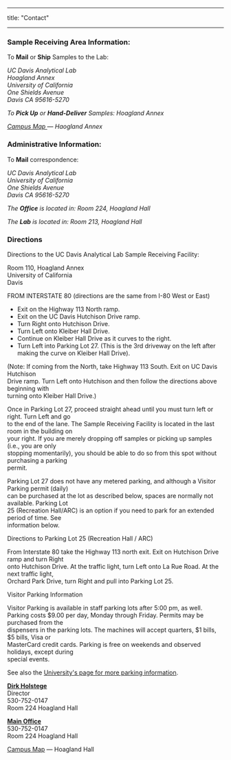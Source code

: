 ﻿---

title: "Contact"

---

<div class="row">
    <div class="col-8 whiteblock">
        <h3>Sample Receiving Area Information:</h3>
        <p>To <strong>Mail</strong> or <strong>Ship</strong> Samples to the Lab:</p>
        <address>
          <p>UC Davis Analytical Lab<br />Hoagland Annex<br />University of California<br />One Shields Avenue<br />Davis CA 95616-5270</p>
          <p>To <strong>Pick Up</strong> or <strong>Hand-Deliver</strong> Samples: Hoagland Annex</p>
          <p><a href="http://campusmap.ucdavis.edu/?b=81" target="_blank">Campus Map </a><span class="external-link">— Haogland Annex
          </p>
        </address>
        <h3>Administrative Information:</h3>
        <p>To <strong>Mail</strong> correspondence:</p>
        <address>
          <p>UC Davis Analytical Lab<br />University of California<br />One Shields Avenue<br />Davis CA 95616-5270</p>
          <p>The <strong>Office</strong> is located in: Room 224, Hoagland Hall</p>
          <p>The <strong>Lab</strong> is located in: Room 213, Hoagland Hall</p>
        </address>
        <h3>Directions</h3>
        <p>Directions to the UC Davis Analytical Lab Sample Receiving Facility:</p>
        <p>Room 110, Hoagland Annex<br />University of California<br />Davis</p>
        <p>FROM INTERSTATE 80 (directions are the same from I-80 West or East)</p>
        <ul>
            <li>Exit on the Highway 113 North ramp.</li>
            <li>Exit on the UC Davis Hutchison Drive ramp.</li>
            <li>Turn Right onto Hutchison Drive.</li>
            <li>Turn Left onto Kleiber Hall Drive.</li>
            <li>Continue on Kleiber Hall Drive as it curves to the right.</li>
            <li>Turn Left into Parking Lot 27. (This is the 3rd driveway on the left after making the curve on Kleiber Hall Drive).</li>
        </ul>
        <p>(Note: If coming from the North, take Highway 113 South. Exit on UC Davis Hutchison<br />Drive ramp. Turn Left onto Hutchison and then follow the directions above beginning with<br />turning onto Kleiber Hall Drive.)</p>
        <p>Once in Parking Lot 27, proceed straight ahead until you must turn left or right. Turn Left and go<br />to the end of the lane. The Sample Receiving Facility is located in the last room in the building on<br />your right. If you are merely dropping
            off samples or picking up samples (i.e., you are only<br />stopping momentarily), you should be able to do so from this spot without purchasing a parking<br />permit.</p>
        <p>Parking Lot 27 does not have any metered parking, and although a Visitor Parking permit (daily)<br />can be purchased at the lot as described below, spaces are normally not available. Parking Lot<br />25 (Recreation Hall/ARC) is an option if you
            need to park for an extended period of time. See<br />information below.</p>
        <p>Directions to Parking Lot 25 (Recreation Hall / ARC)</p>
        <p>From Interstate 80 take the Highway 113 north exit. Exit on Hutchison Drive ramp and turn Right<br />onto Hutchison Drive. At the traffic light, turn Left onto La Rue Road. At the next traffic light,<br />Orchard Park Drive, turn Right and pull
            into Parking Lot 25.</p>
        <p>Visitor Parking Information</p>
        <p>Visitor Parking is available in staff parking lots after 5:00 pm, as well.<br />Parking costs $9.00 per day, Monday through Friday. Permits may be purchased from the<br />dispensers in the parking lots. The machines will accept quarters, $1 bills,
            $5 bills, Visa or<br />MasterCard credit cards. Parking is free on weekends and observed holidays, except during<br />special events.</p>
        <p>See also the <a class="external-link" href="http://taps.ucdavis.edu/parking/information/visitor" target="_blank" title="UCD Visitor Parking Info">University's page for more parking information</a>.</p>
    </div>
    <div class="col-4 whiteblock">
        <p><a href="mailto:dmholstege@ucdavis.edu"><b>Dirk Holstege</b></a> <br> Director<br> 530-752-0147<br> Room 224 Hoagland Hall</p>
        <p><a href="mailto:anlab@ucdavis.edu"><b>Main Office</b></a><br> 530-752-0147<br> Room 224 Hoagland Hall</p>
        <p><a href="http://campusmap.ucdavis.edu/?b=82" target="_blank">Campus Map</a><span class="external-link"> — Hoagland Hall
          <a href="http://campusmap.ucdavis.edu/?b=82" target="_blank"><br /></a>
      </p>
    </div>
</div>
